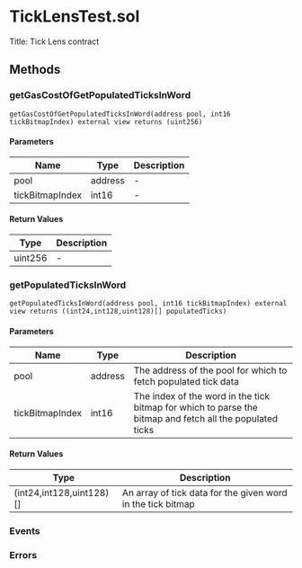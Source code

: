 
# TickLensTest.sol
Title: Tick Lens contract

## Methods
### getGasCostOfGetPopulatedTicksInWord
```solidity
getGasCostOfGetPopulatedTicksInWord(address pool, int16 tickBitmapIndex) external view returns (uint256)
```
#### Parameters

| Name | Type | Description |
|---|---|---|
| pool | address | - |
| tickBitmapIndex | int16 | - |

#### Return Values

| Type | Description |
|---|---|
uint256 | - |

### getPopulatedTicksInWord
```solidity
getPopulatedTicksInWord(address pool, int16 tickBitmapIndex) external view returns ((int24,int128,uint128)[] populatedTicks)
```
#### Parameters

| Name | Type | Description |
|---|---|---|
| pool | address | The address of the pool for which to fetch populated tick data |
| tickBitmapIndex | int16 | The index of the word in the tick bitmap for which to parse the bitmap and fetch all the populated ticks |

#### Return Values

| Type | Description |
|---|---|
(int24,int128,uint128)[] | An array of tick data for the given word in the tick bitmap |


### Events

### Errors

